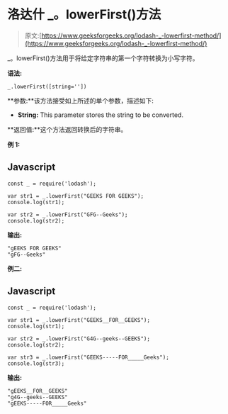 # 洛达什 _。lowerFirst()方法

> 原文:[https://www.geeksforgeeks.org/lodash-_-lowerfirst-method/](https://www.geeksforgeeks.org/lodash-_-lowerfirst-method/)

_。lowerFirst()方法用于将给定字符串的第一个字符转换为小写字符。

**语法:**

```
_.lowerFirst([string=''])

```

**参数:**该方法接受如上所述的单个参数，描述如下:

*   **String:** This parameter stores the string to be converted.

**返回值:**这个方法返回转换后的字符串。

**例 1:**

## Javascript

```
const _ = require('lodash'); 

var str1 = _.lowerFirst("GEEKS FOR GEEKS");
console.log(str1);

var str2 = _.lowerFirst("GFG--Geeks");
console.log(str2);
```

**输出:**

```
"gEEKS FOR GEEKS"
"gFG--Geeks"

```

**例二:**

## Javascript

```
const _ = require('lodash'); 

var str1 = _.lowerFirst("GEEKS__FOR__GEEKS");
console.log(str1);

var str2 = _.lowerFirst("G4G--geeks--GEEKS");
console.log(str2);

var str3 = _.lowerFirst("GEEKS-----FOR_____Geeks");
console.log(str3);
```

**输出:**

```
"gEEKS__FOR__GEEKS"
"g4G--geeks--GEEKS"
"gEEKS-----FOR_____Geeks"

```